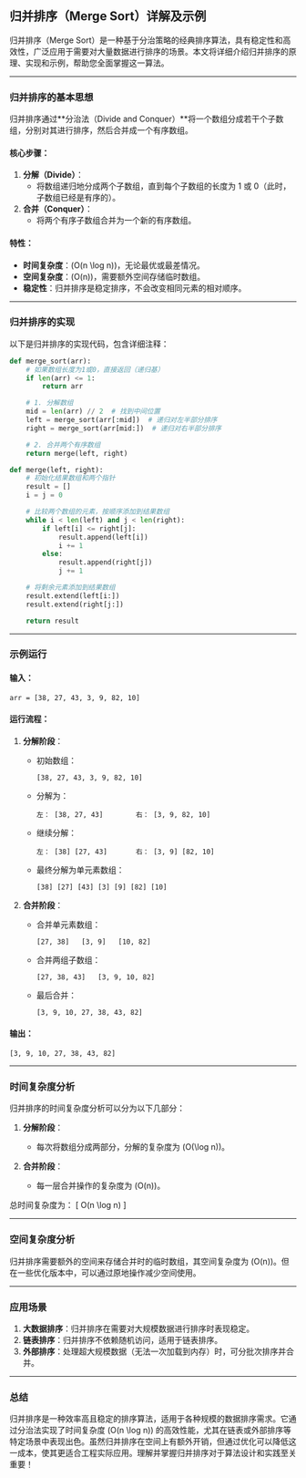 ## 归并排序（Merge Sort）详解及示例

归并排序（Merge Sort）是一种基于分治策略的经典排序算法，具有稳定性和高效性，广泛应用于需要对大量数据进行排序的场景。本文将详细介绍归并排序的原理、实现和示例，帮助您全面掌握这一算法。

---

### 归并排序的基本思想

归并排序通过**分治法（Divide and Conquer）**将一个数组分成若干个子数组，分别对其进行排序，然后合并成一个有序数组。

#### 核心步骤：
1. **分解（Divide）**：
   - 将数组递归地分成两个子数组，直到每个子数组的长度为 1 或 0（此时，子数组已经是有序的）。
2. **合并（Conquer）**：
   - 将两个有序子数组合并为一个新的有序数组。

#### 特性：
- **时间复杂度**：\(O(n \log n)\)，无论最优或最差情况。
- **空间复杂度**：\(O(n)\)，需要额外空间存储临时数组。
- **稳定性**：归并排序是稳定排序，不会改变相同元素的相对顺序。

---

### 归并排序的实现

以下是归并排序的实现代码，包含详细注释：

```python
def merge_sort(arr):
    # 如果数组长度为1或0，直接返回（递归基）
    if len(arr) <= 1:
        return arr

    # 1. 分解数组
    mid = len(arr) // 2  # 找到中间位置
    left = merge_sort(arr[:mid])  # 递归对左半部分排序
    right = merge_sort(arr[mid:])  # 递归对右半部分排序

    # 2. 合并两个有序数组
    return merge(left, right)

def merge(left, right):
    # 初始化结果数组和两个指针
    result = []
    i = j = 0

    # 比较两个数组的元素，按顺序添加到结果数组
    while i < len(left) and j < len(right):
        if left[i] <= right[j]:
            result.append(left[i])
            i += 1
        else:
            result.append(right[j])
            j += 1

    # 将剩余元素添加到结果数组
    result.extend(left[i:])
    result.extend(right[j:])

    return result
```

---

### 示例运行

#### 输入：
```plaintext
arr = [38, 27, 43, 3, 9, 82, 10]
```

#### 运行流程：

1. **分解阶段**：
   - 初始数组：
     ```plaintext
     [38, 27, 43, 3, 9, 82, 10]
     ```
   - 分解为：
     ```plaintext
     左： [38, 27, 43]        右： [3, 9, 82, 10]
     ```
   - 继续分解：
     ```plaintext
     左： [38] [27, 43]       右： [3, 9] [82, 10]
     ```
   - 最终分解为单元素数组：
     ```plaintext
     [38] [27] [43] [3] [9] [82] [10]
     ```

2. **合并阶段**：
   - 合并单元素数组：
     ```plaintext
     [27, 38]   [3, 9]   [10, 82]
     ```
   - 合并两组子数组：
     ```plaintext
     [27, 38, 43]   [3, 9, 10, 82]
     ```
   - 最后合并：
     ```plaintext
     [3, 9, 10, 27, 38, 43, 82]
     ```

#### 输出：
```plaintext
[3, 9, 10, 27, 38, 43, 82]
```

---

### 时间复杂度分析

归并排序的时间复杂度分析可以分为以下几部分：

1. **分解阶段**：
   - 每次将数组分成两部分，分解的复杂度为 \(O(\log n)\)。

2. **合并阶段**：
   - 每一层合并操作的复杂度为 \(O(n)\)。

总时间复杂度为：
\[
O(n \log n)
\]

---

### 空间复杂度分析

归并排序需要额外的空间来存储合并时的临时数组，其空间复杂度为 \(O(n)\)。但在一些优化版本中，可以通过原地操作减少空间使用。

---

### 应用场景

1. **大数据排序**：归并排序在需要对大规模数据进行排序时表现稳定。
2. **链表排序**：归并排序不依赖随机访问，适用于链表排序。
3. **外部排序**：处理超大规模数据（无法一次加载到内存）时，可分批次排序并合并。

---

### 总结

归并排序是一种效率高且稳定的排序算法，适用于各种规模的数据排序需求。它通过分治法实现了时间复杂度 \(O(n \log n)\) 的高效性能，尤其在链表或外部排序等特定场景中表现出色。虽然归并排序在空间上有额外开销，但通过优化可以降低这一成本，使其更适合工程实际应用。理解并掌握归并排序对于算法设计和实践至关重要！
